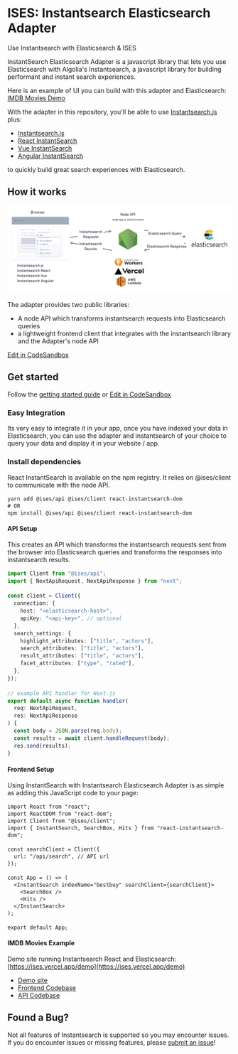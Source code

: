 # ISES: Instantsearch Elasticsearch Adapter

Use Instantsearch with Elasticsearch & ISES

InstantSearch Elasticsearch Adapter is a javascript library that lets you use Elasticsearch with Algolia's Instantsearch, a javascript library for building performant and instant search experiences.

Here is an example of UI you can build with this adapter and Elasticsearch: [IMDB Movies Demo](https://ises.vercel.app/demo)

With the adapter in this repository, you'll be able to use [Instantsearch.js](https://github.com/algolia/instantsearch.js) plus:

- [Instantsearch.js](https://github.com/algolia/instantsearch.js)
- [React InstantSearch](https://github.com/algolia/react-instantsearch)
- [Vue InstantSearch](https://github.com/algolia/vue-instantsearch)
- [Angular InstantSearch](https://github.com/algolia/angular-instantsearch)

to quickly build great search experiences with Elasticsearch.

## How it works

![overview](images/ises-overview.png)

The adapter provides two public libraries:

- A node API which transforms instantsearch requests into Elasticsearch queries
- a lightweight frontend client that integrates with the instantsearch library and the Adapter's node API

[Edit in CodeSandbox](https://codesandbox.io/s/ises-template-k4tz09)

## Get started

Follow the [getting started guide](https://ises.vercel.app/docs//getting-started) or [Edit in CodeSandbox](https://codesandbox.io/s/ises-template-k4tz09)

### Easy Integration

Its very easy to integrate it in your app, once you have indexed your data in Elasticsearch, you can use the adapter and instantsearch of your choice to query your data and display it in your website / app.

### Install dependencies

React InstantSearch is available on the npm registry. It relies on @ises/client to communicate with the node API.

```
yarn add @ises/api @ises/client react-instantsearch-dom
# OR
npm install @ises/api @ises/client react-instantsearch-dom
```

#### API Setup

This creates an API which transforms the instantsearch requests sent from the browser into Elasticsearch queries and transforms the responses into instantsearch results.

```ts
import Client from "@ises/api";
import { NextApiRequest, NextApiResponse } from "next";

const client = Client({
  connection: {
    host: "<elasticsearch-host>",
    apiKey: "<api-key>", // optional
  },
  search_settings: {
    highlight_attributes: ["title", "actors"],
    search_attributes: ["title", "actors"],
    result_attributes: ["title", "actors"],
    facet_attributes: ["type", "rated"],
  },
});

// example API handler for Next.js
export default async function handler(
  req: NextApiRequest,
  res: NextApiResponse
) {
  const body = JSON.parse(req.body);
  const results = await client.handleRequest(body);
  res.send(results);
}
```

#### Frontend Setup

Using InstantSearch with Instantsearch Elasticsearch Adapter is as simple as adding this JavaScript code to your page:

```tsx
import React from "react";
import ReactDOM from "react-dom";
import Client from "@ises/client";
import { InstantSearch, SearchBox, Hits } from "react-instantsearch-dom";

const searchClient = Client({
  url: "/api/search", // API url
});

const App = () => (
  <InstantSearch indexName="bestbuy" searchClient={searchClient}>
    <SearchBox />
    <Hits />
  </InstantSearch>
);

export default App;
```

#### IMDB Movies Example

Demo site running Instantsearch React and Elasticsearch: [https://ises.vercel.app/demo](https://ises.vercel.app/demo)

- [Demo site](https://ises.vercel.app/demo)
- [Frontend Codebase](https://github.com/joemcelroy/instantsearch-elasticsearch-adapter/tree/main/apps/web/pages/demo.tsx)
- [API Codebase](https://github.com/joemcelroy/instantsearch-elasticsearch-adapter/tree/main/apps/web/pages/api/search.tsx)

## Found a Bug?

Not all features of Instantsearch is supported so you may encounter issues. If you do encounter issues or missing features, please [submit an issue](https://github.com/joemcelroy/instantsearch-elasticsearch-adapter/issues)!
